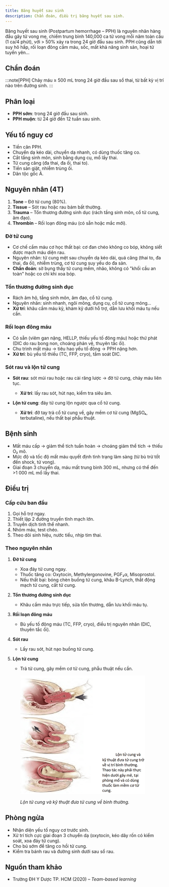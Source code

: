 ```yaml
---
title: Băng huyết sau sinh
description: Chẩn đoán, điều trị băng huyết sau sinh.
---
```


Băng huyết sau sinh (Postpartum hemorrhage – PPH) là nguyên nhân hàng đầu gây tử vong mẹ, chiếm trung bình 140,000 ca tử vong mỗi năm toàn cầu (1 ca/4 phút), với > 50% xảy ra trong 24 giờ đầu sau sinh. PPH cũng dẫn tới suy hô hấp, rối loạn đông cầm máu, sốc, mất khả năng sinh sản, hoại tử tuyến yên…

## Chẩn đoán

:::note[PPH]
Chảy máu ≥ 500 mL trong 24 giờ đầu sau sổ thai, từ bất kỳ vị trí nào trên đường sinh.
:::

## Phân loại

- **PPH sớm**: trong 24 giờ đầu sau sinh.
- **PPH muộn**: từ 24 giờ đến 12 tuần sau sinh.

## Yếu tố nguy cơ

- Tiền căn PPH.
- Chuyển dạ kéo dài, chuyển dạ nhanh, có dùng thuốc tăng co.
- Cắt tầng sinh môn, sinh bằng dụng cụ, mổ lấy thai.
- Tử cung căng (đa thai, đa ối, thai to).
- Tiền sản giật, nhiễm trùng ối.
- Dân tộc gốc Á.

## Nguyên nhân (4T)

1. **Tone** – Đờ tử cung (80%).
2. **Tissue** – Sót rau hoặc rau bám bất thường.
3. **Trauma** – Tổn thương đường sinh dục (rách tầng sinh môn, cổ tử cung, âm đạo).
4. **Thrombin** – Rối loạn đông máu (có sẵn hoặc mắc mới).

### Đờ tử cung

- Cơ chế cầm máu cơ học thất bại: cơ đan chéo không co bóp, không siết được mạch máu diện rau.
- Nguyên nhân: tử cung mệt sau chuyển dạ kéo dài, quá căng (thai to, đa thai, đa ối), nhiễm trùng, cơ tử cung suy yếu do đa sản.
- **Chẩn đoán**: sờ bụng thấy tử cung mềm, nhão, không có "khối cầu an toàn" hoặc co chỉ khi xoa bóp.

### Tổn thương đường sinh dục

- Rách âm hộ, tầng sinh môn, âm đạo, cổ tử cung.
- Nguyên nhân: sinh nhanh, ngôi mông, dụng cụ, cổ tử cung mỏng…
- **Xử trí**: khâu cầm máu kỹ, khám kỹ dưới hỗ trợ, dẫn lưu khối máu tụ nếu cần.

### Rối loạn đông máu

- Có sẵn (viêm gan nặng, HELLP, thiếu yếu tố đông máu) hoặc thứ phát (DIC do rau bong non, choáng phản vệ, thuyên tắc ối).
- Chu trình mất máu → tiêu hao yếu tố đông → PPH nặng hơn.
- **Xử trí**: bù yếu tố thiếu (TC, FFP, cryo), tầm soát DIC.

### Sót rau và lộn tử cung

- **Sót rau**: sót múi rau hoặc rau cài răng lược → đờ tử cung, chảy máu liên tục.

  - **Xử trí**: lấy rau sót, hút nạo, kiểm tra siêu âm.

- **Lộn tử cung**: đáy tử cung lộn ngược qua cổ tử cung.

  - **Xử trí**: đỡ tay trả cổ tử cung về, gây mềm cơ tử cung (MgSO₄, terbutaline), nếu thất bại phẫu thuật.

## Bệnh sinh

- Mất máu cấp → giảm thể tích tuần hoàn → choáng giảm thể tích → thiếu O₂ mô.
- Mức độ và tốc độ mất máu quyết định tình trạng lâm sàng (từ bù trừ tốt đến shock, tử vong).
- Giai đoạn 3 chuyển dạ, máu mất trung bình 300 mL, nhưng có thể đến >1 000 mL mổ lấy thai.

## Điều trị

### Cấp cứu ban đầu

1. Gọi hỗ trợ ngay.
2. Thiết lập 2 đường truyền tĩnh mạch lớn.
3. Truyền dịch tinh thể nhanh.
4. Nhóm máu, test chéo.
5. Theo dõi sinh hiệu, nước tiểu, nhịp tim thai.

### Theo nguyên nhân

1. **Đờ tử cung**

   - Xoa đáy tử cung ngay.
   - Thuốc tăng co: Oxytocin, Methylergonovine, PGF₂α, Misoprostol.
   - Nếu thất bại: bóng chèn buồng tử cung, khâu B-Lynch, thắt động mạch tử cung, cắt tử cung.

2. **Tổn thương đường sinh dục**

   - Khâu cầm máu trực tiếp, sửa tổn thương, dẫn lưu khối máu tụ.

3. **Rối loạn đông máu**

   - Bù yếu tố đông máu (TC, FFP, cryo), điều trị nguyên nhân (DIC, thuyên tắc ối).

4. **Sót rau**

   - Lấy rau sót, hút nạo buồng tử cung.

5. **Lộn tử cung**

   - Trả tử cung, gây mềm cơ tử cung, phẫu thuật nếu cần.

     ![Lộn tử cung và kỹ thuật đưa tử cung về bình thường](../../../../assets/san-khoa/bang-huyet-sau-sinh/lon-tu-cung-va-ky-thuat-dua-tu-cung-ve-binh-thuong.png)

     _Lộn tử cung và kỹ thuật đưa tử cung về bình thường._

## Phòng ngừa

- Nhận diện yếu tố nguy cơ trước sinh.
- Xử trí tích cực giai đoạn 3 chuyển dạ (oxytocin, kéo dây rốn có kiểm soát, xoa đáy tử cung).
- Cho bú sớm để tăng co hồi tử cung.
- Kiểm tra bánh rau và đường sinh dưới sau sổ rau.

## Nguồn tham khảo

- Trường ĐH Y Dược TP. HCM (2020) – _Team-based learning_
